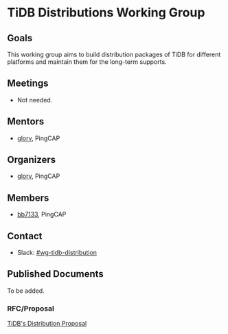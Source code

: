 # TiDB Distributions Working Group

## Goals

This working group aims to build distribution packages of TiDB for different platforms and maintain them for the long-term supports.

## Meetings

* Not needed.

## Mentors

- [glorv](https://github.com/glorv), PingCAP

## Organizers

* [glorv](https://github.com/glorv), PingCAP

## Members

- [bb7133](https://github.com/bb7133), PingCAP

## Contact
- Slack: [#wg-tidb-distribution](https://tidbcommunity.slack.com/archives/CRGH2NF3J)

## Published Documents

To be added.

### RFC/Proposal

[TiDB's Distribution Proposal](https://github.com/pingcap/tidb-helper/issues/1)
